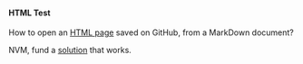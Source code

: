 #### HTML Test

How to open an [HTML page](https://github.com/zgfg/Etc/blob/main/Test/test.html) saved on GitHub, from a MarkDown document?

NVM, fund a [solution](https://htmlpreview.github.io/?https://github.com/zgfg/Etc/blob/main/Test/test.html) that works.
